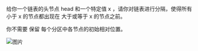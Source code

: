 给你一个链表的头节点 head 和一个特定值 x ，请你对链表进行分隔，使得所有 小于 x 的节点都出现在 大于或等于 x 的节点之前。

你不需要 保留 每个分区中各节点的初始相对位置。


![图片](https://user-images.githubusercontent.com/38878365/180759599-78cd7939-e2a2-41da-a656-e1122d8e943e.png)

